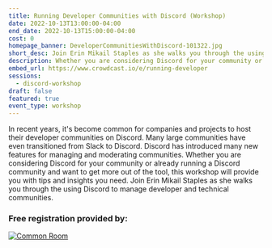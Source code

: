 ```yaml
---
title: Running Developer Communities with Discord (Workshop)
date: 2022-10-13T13:00:00-04:00
end_date: 2022-10-13T15:00:00-04:00
cost: 0
homepage_banner: DeveloperCommunitiesWithDiscord-101322.jpg
short_desc: Join Erin Mikail Staples as she walks you through the using Discord to manage developer and technical communities.
description: Whether you are considering Discord for your community or already running a Discord community and want to get more out of the tool, this workshop will provide you with tips and insights you need. Join Erin Mikail Staples as she walks you through the using Discord to manage developer and technical communities.
embed_url: https://www.crowdcast.io/e/running-developer
sessions:
  - discord-workshop
draft: false
featured: true
event_type: workshop
---
```


In recent years, it's become common for companies and projects to host their developer communities on Discord. Many large communities have even transitioned from Slack to Discord. Discord has introduced many new features for managing and moderating communities. Whether you are considering Discord for your community or already running a Discord community and want to get more out of the tool, this workshop will provide you with tips and insights you need. Join Erin Mikail Staples as she walks you through the using Discord to manage developer and technical communities.

### Free registration provided by:

[![Common Room](/img/sponsors/commonroom.png)](https://www.commonroom.io/)
